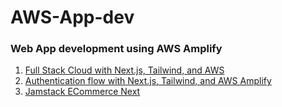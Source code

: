 # AWS-App-dev

### Web App development using AWS Amplify

1. [Full Stack Cloud with Next.js, Tailwind, and AWS](https://github.com/dabit3/next.js-amplify-workshop)
2. [Authentication flow with Next.js, Tailwind, and AWS Amplify](https://github.com/dabit3/next.js-tailwind-authentication)
3. [Jamstack ECommerce Next](https://github.com/jamstack-cms/jamstack-ecommerce)
